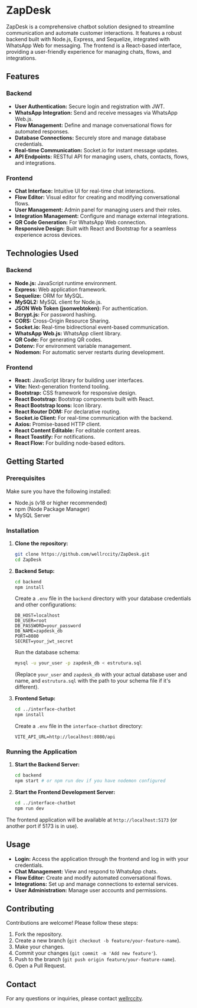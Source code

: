 # ZapDesk

ZapDesk is a comprehensive chatbot solution designed to streamline communication and automate customer interactions. It features a robust backend built with Node.js, Express, and Sequelize, integrated with WhatsApp Web for messaging. The frontend is a React-based interface, providing a user-friendly experience for managing chats, flows, and integrations.

## Features

### Backend
- **User Authentication:** Secure login and registration with JWT.
- **WhatsApp Integration:** Send and receive messages via WhatsApp Web.js.
- **Flow Management:** Define and manage conversational flows for automated responses.
- **Database Connections:** Securely store and manage database credentials.
- **Real-time Communication:** Socket.io for instant message updates.
- **API Endpoints:** RESTful API for managing users, chats, contacts, flows, and integrations.

### Frontend
- **Chat Interface:** Intuitive UI for real-time chat interactions.
- **Flow Editor:** Visual editor for creating and modifying conversational flows.
- **User Management:** Admin panel for managing users and their roles.
- **Integration Management:** Configure and manage external integrations.
- **QR Code Generation:** For WhatsApp Web connection.
- **Responsive Design:** Built with React and Bootstrap for a seamless experience across devices.

## Technologies Used

### Backend
- **Node.js:** JavaScript runtime environment.
- **Express:** Web application framework.
- **Sequelize:** ORM for MySQL.
- **MySQL2:** MySQL client for Node.js.
- **JSON Web Token (jsonwebtoken):** For authentication.
- **Bcrypt.js:** For password hashing.
- **CORS:** Cross-Origin Resource Sharing.
- **Socket.io:** Real-time bidirectional event-based communication.
- **WhatsApp Web.js:** WhatsApp client library.
- **QR Code:** For generating QR codes.
- **Dotenv:** For environment variable management.
- **Nodemon:** For automatic server restarts during development.

### Frontend
- **React:** JavaScript library for building user interfaces.
- **Vite:** Next-generation frontend tooling.
- **Bootstrap:** CSS framework for responsive design.
- **React Bootstrap:** Bootstrap components built with React.
- **React Bootstrap Icons:** Icon library.
- **React Router DOM:** For declarative routing.
- **Socket.io Client:** For real-time communication with the backend.
- **Axios:** Promise-based HTTP client.
- **React Content Editable:** For editable content areas.
- **React Toastify:** For notifications.
- **React Flow:** For building node-based editors.

## Getting Started

### Prerequisites

Make sure you have the following installed:
- Node.js (v18 or higher recommended)
- npm (Node Package Manager)
- MySQL Server

### Installation

1.  **Clone the repository:**
    ```bash
    git clone https://github.com/wellrccity/ZapDesk.git
    cd ZapDesk
    ```

2.  **Backend Setup:**
    ```bash
    cd backend
    npm install
    ```
    Create a `.env` file in the `backend` directory with your database credentials and other configurations:
    ```
    DB_HOST=localhost
    DB_USER=root
    DB_PASSWORD=your_password
    DB_NAME=zapdesk_db
    PORT=8080
    SECRET=your_jwt_secret
    ```
    Run the database schema:
    ```bash
    mysql -u your_user -p zapdesk_db < estrutura.sql
    ```
    (Replace `your_user` and `zapdesk_db` with your actual database user and name, and `estrutura.sql` with the path to your schema file if it's different).

3.  **Frontend Setup:**
    ```bash
    cd ../interface-chatbot
    npm install
    ```
    Create a `.env` file in the `interface-chatbot` directory:
    ```
    VITE_API_URL=http://localhost:8080/api
    ```

### Running the Application

1.  **Start the Backend Server:**
    ```bash
    cd backend
    npm start # or npm run dev if you have nodemon configured
    ```

2.  **Start the Frontend Development Server:**
    ```bash
    cd ../interface-chatbot
    npm run dev
    ```

The frontend application will be available at `http://localhost:5173` (or another port if 5173 is in use).

## Usage

- **Login:** Access the application through the frontend and log in with your credentials.
- **Chat Management:** View and respond to WhatsApp chats.
- **Flow Editor:** Create and modify automated conversational flows.
- **Integrations:** Set up and manage connections to external services.
- **User Administration:** Manage user accounts and permissions.

## Contributing

Contributions are welcome! Please follow these steps:
1.  Fork the repository.
2.  Create a new branch (`git checkout -b feature/your-feature-name`).
3.  Make your changes.
4.  Commit your changes (`git commit -m 'Add new feature'`).
5.  Push to the branch (`git push origin feature/your-feature-name`).
6.  Open a Pull Request.

## Contact

For any questions or inquiries, please contact [wellrccity](https://github.com/wellrccity).
